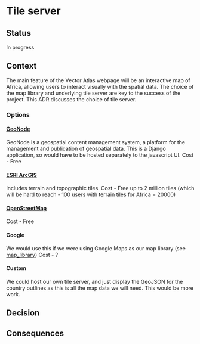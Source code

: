 # Tile server

## Status
In progress

## Context
The main feature of the Vector Atlas webpage will be an interactive map of Africa, allowing users to interact visually with the spatial data. The choice of the map library and underlying tile server are key to the success of the project. This ADR discusses the choice of tile server.

### Options
#### [GeoNode](geonode.org)
GeoNode is a geospatial content management system, a platform for the management and publication of geospatial data. This is a Django application, so would have to be hosted separately to the javascript UI.
Cost - Free

#### [ESRI ArcGIS](https://developers.arcgis.com/documentation/mapping-apis-and-services/maps/services/basemap-layer-service/)
Includes terrain and topographic tiles.
Cost - Free up to 2 million tiles (which will be hard to reach - 100 users with terrain tiles for Africa = 20000)

#### [OpenStreetMap](https://www.openstreetmap.org/about)
Cost - Free

#### Google
We would use this if we were using Google Maps as our map library (see [map_library](./map_library.md))
Cost - ?

#### Custom
We could host our own tile server, and just display the GeoJSON for the country outlines as this is all the map data we will need. This would be more work.

## Decision

## Consequences